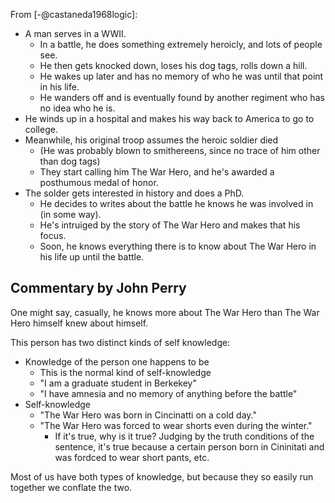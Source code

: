
From [-@castaneda1968logic]:

- A man serves in a WWII.
   - In a battle, he does something extremely heroicly, and lots of people see.
   - He then gets knocked down, loses his dog tags, rolls down a hill.
   - He wakes up later and has no memory of who he was until that point in his life.
   - He wanders off and is eventually found by another regiment who has no idea who he is.
- He winds up in a hospital and makes his way back to America to go to college.
- Meanwhile, his original troop assumes the heroic soldier died
   - (He was probably blown to smithereens, since no trace of him other than dog tags)
   - They start calling him The War Hero, and he's awarded a posthumous medal of honor.
- The solder gets interested in history and does a PhD.
   - He decides to writes about the battle he knows he was involved in (in some way).
   - He's intruiged by the story of The War Hero and makes that his focus.
   - Soon, he knows everything there is to know about The War Hero in his life up until the battle.

## Commentary by John Perry
One might say, casually, he knows more about The War Hero than The War Hero himself knew about himself.

This person has two distinct kinds of self knowledge:

- Knowledge of the person one happens to be
   - This is the normal kind of self-knowledge
   - "I am a graduate student in Berkekey"
   - "I have amnesia and no memory of anything before the battle"
- Self-knowledge
   - "The War Hero was born in Cincinatti on a cold day."
   - "The War Hero was forced to wear shorts even during the winter."
      - If it's true, why is it true? Judging by the truth conditions of the sentence, it's true because a certain person born in Cininitati and was fordced to wear short pants, etc.

Most of us have both types of knowledge, but because they so easily run together we conflate the two.

